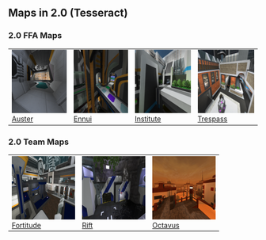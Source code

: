 ## Maps in 2.0 (Tesseract)

### 2.0 FFA Maps
[//]: # (HTML is easier to maintain as markdown when applying changes)
<table>
    <tr>
        <td>
            <div><a href="maps/Auster"><img src="images/maps/auster/auster.png" width="128px" height="128px" /></a></div>
            <div><a href="maps/Auster">Auster</a></div>
        </td>
        <td>
            <div><a href="maps/Ennui"><img src="images/maps/ennui/ennui.png" width="128px" height="128px" /></a></div>
            <div><a href="maps/Ennui">Ennui</a></div>
        </td>
        <td>
            <div><a href="maps/Institute"><img src="images/maps/institute/institute.png" width="128px" height="128px" /></a></div>
            <div><a href="maps/Institute">Institute</a></div>
        </td>
        <td>
            <div><a href="maps/Trespass"><img src="images/maps/trespass/trespass.png" width="128px" height="128px" /></a></div>
            <div><a href="maps/Trespass">Trespass</a></div>
        </td>
    </tr>
</table>

### 2.0 Team Maps

<table>
    <tr>
        <td>
            <div><a href="maps/Fortitude"><img src="images/maps/fortitude/fortitude.png" width="128px" height="128px" /></a></div>
            <div><a href="maps/Fortitude">Fortitude</a></div>
        </td>
        <td>
            <div><a href="maps/Rift"><img src="images/maps/rift/rift.png" width="128px" height="128px" /></a></div>
            <div><a href="maps/Rift">Rift</a></div>
        </td>
        <td>
            <div><a href="maps/Octavus"><img src="images/maps/octavus/octavus.png" width="128px" height="128px" /></a></div>
            <div><a href="maps/Octavus">Octavus</a></div>
        </td>
    </tr>
</table>


